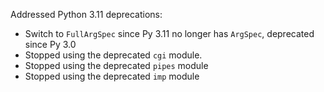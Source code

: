 Addressed Python 3.11 deprecations:

* Switch to `FullArgSpec` since Py 3.11 no longer has `ArgSpec`, deprecated since Py 3.0
* Stopped using the deprecated `cgi` module.
* Stopped using the deprecated `pipes` module
* Stopped using the deprecated `imp` module
